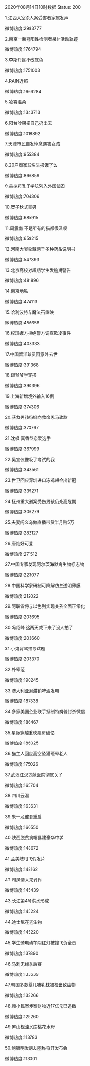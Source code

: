 2020年08月14日10时数据
Status: 200

1.江西入室杀人案受害者家属发声

微博热度:2983777

2.南京一新冠阳性检测者泉州活动轨迹

微博热度:1764794

3.李斯丹妮不改底色

微博热度:1751003

4.RAIN近照

微博热度:1666284

5.凌霄温柔

微博热度:1343713

6.阳台吵架把自己扔出去

微博热度:1018892

7.天津市民自发悼念遇害女孩

微博热度:955384

8.20户商家联名举报饿了么

微博热度:866859

9.美拟将孔子学院列入外国使团

微博热度:704306

10.贺子秋式直男

微博热度:685915

11.周震南 不是所有的猫都很温顺

微博热度:659215

12.河南大爷收藏两千多种药品说明书

微博热度:547393

13.北京高校对超期学生发逾期警告

微博热度:481896

14.南京地铁

微博热度:474113

15.哈利波特与魔法石重映

微博热度:456658

16.权珉娥方拒绝警方调查欺凌事件

微博热度:408333

17.中国留洋球员因意外去世

微博热度:391368

18.跟爷爷学穿搭

微博热度:390396

19.上海新增境外输入16例

微博热度:374306

20.获救男孩妈妈向救命恩马致歉

微博热度:373767

21.沈枫 真香型恋爱选手

微博热度:367999

22.吴宣仪像极了考试的我

微博热度:348561

23.世卫回应深圳进口冻鸡翅检出新冠

微博热度:339271

24.抚州重大刑案受伤男孩仍处高危期

微博热度:306279

25.夫妻闯义乌做直播带货半月赔5万

微博热度:282127

26.唐灿好可爱

微博热度:271512

27.中国专家发现阿尔茨海默病生物标志物

微博热度:223077

28.中国科学家研制可降解仿生透明薄膜

微博热度:212022

29.阿联酋将与以色列实现关系全面正常化

微博热度:203695

30.冯绍峰 这两天减下来了没人拍了

微博热度:203660

31.小鬼背驾照考试题

微博热度:203370

32.朴宰范

微博热度:190245

33.澳大利亚用滞销啤酒发电

微博热度:187338

34.多家美国企业联手抵制特朗普封杀微信

微博热度:186467

35.星际穿越重映票房破亿

微博热度:186025

36.猫主人回应高空坠猫砸晕老人

微博热度:175026

37.武汉江汉方舱医院彻底关了

微博热度:165704

38.四川云瀑

微博热度:163631

39.朱一龙催更重启

微博热度:160550

40.陕西脱贫摘帽县建豪华中学

微博热度:148672

41.孟美岐甩飞假发片

微博热度:148162

42.司凤情人咒发作

微博热度:145439

43.长江第4号洪水形成

微博热度:145224

44.迪士尼在逃生物

微博热度:145220

45.学生骑电动车闯红灯被撞飞负全责

微博热度:137890

46.马刺无缘季后赛

微博热度:133639

47.韩国多款婴儿哺乳枕被检出致癌物

微博热度:133266

48.赖小民案涉案财物近17亿元已追缴

微博热度:129260

49.庐山枧洼水库桃花水母

微博热度:113783

50.鲍毓明发朋友圈称将开发布会

微博热度:113001

